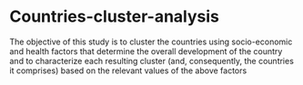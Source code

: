 # Countries-cluster-analysis
The objective of this study is to cluster the countries using socio-economic and health factors that determine the overall development of the country and to characterize each resulting cluster (and, consequently, the countries it comprises) based on the relevant values of the above factors
